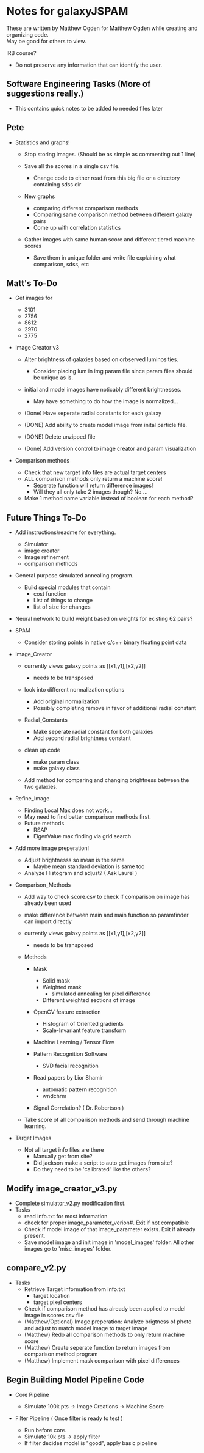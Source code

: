 # Notes for galaxyJSPAM
These are written by Matthew Ogden for Matthew Ogden while creating and organizing code.  
May be good for others to view.

IRB course? 
- Do not preserve any information that can identify the user.


## Software Engineering Tasks (More of suggestions really.)
- This contains quick notes to be added to needed files later



## Pete
- Statistics and graphs!
  - Stop storing images.  (Should be as simple as commenting out 1 line)
  - Save all the scores in a single csv file.
	- Change code to either read from this big file or a directory containing sdss dir

  - New graphs
	- comparing different comparison methods
	- Comparing same comparison method between different galaxy pairs
	- Come up with correlation statistics

  - Gather images with same human score and different tiered machine scores
	- Save them in unique folder and write file explaining what comparison, sdss, etc


## Matt's To-Do

- Get images for 
  - 3101
  - 2756
  - 8612
  - 2970
  - 2775


- Image Creator v3

  - Alter brightness of galaxies based on orbserved luminosities.
	- Consider placing lum in img param file since param files should be unique as is.

  - initial and model images have noticably different brightnesses.  
	- May have something to do how the image is normalized...

  - (Done) Have seperate radial constants for each galaxy 
  - (DONE) Add ability to create model image from inital particle file.
  - (DONE) Delete unzipped file
  - (Done) Add version control to image creator and param visualization

- Comparison methods
  - Check that new target info files are actual target centers
  - ALL comparison methods only return a machine score!
	- Seperate function will return difference images!
	- Will they all only take 2 images though?  No.... 
  - Make 1 method name variable instead of boolean for each method?


## Future Things To-Do

- Add instructions/readme for everything.
  - Simulator
  - image creator
  - Image refinement
  - comparison methods

- General purpose simulated annealing program.
  - Build special modules that contain
	- cost function
	- List of things to change
	- list of size for changes

- Neural network to build weight based on weights for existing 62 pairs? 

- SPAM
  - Consider storing points in native c/c++ binary floating point data

- Image_Creator
  - currently views galaxy points as [[x1,y1],[x2,y2]]
	- needs to be transposed

  - look into different normalization options
	- Add original normalization 
	- Possibly completing remove in favor of additional radial constant

  - Radial_Constants
	- Make seperate radial constant for both galaxies
	- Add second radial brightness constant

  - clean up code
	- make param class
	- make galaxy class

  - Add method for comparing and changing brightness between the two galaxies.


- Refine_Image
  - Finding Local Max does not work...  
  - May need to find better comparison methods first.
  - Future methods
	- RSAP
	- EigenValue max finding via grid search
 
- Add more image preperation!
  - Adjust brightnesss so mean is the same
	- Maybe mean standard deviation is same too
  - Analyze Histogram and adjust? ( Ask Laurel )

- Comparison_Methods

  - Add way to check score.csv to check if comparison on image has already been used
  - make difference between main and main function so paramfinder can import directly

  - currently views galaxy points as [[x1,y1],[x2,y2]]
	- needs to be transposed

  - Methods
	- Mask
	  - Solid mask
	  - Weighted mask
		- simulated annealing for pixel difference
	  - Different weighted sections of image 
	- OpenCV feature extraction
	  - Histogram of Oriented gradients
	  - Scale-Invariant feature transform
	- Machine Learning / Tensor Flow
	- Pattern Recognition Software
	  - SVD facial recognition
	- Read papers by Lior Shamir
	  - automatic pattern recognition
	  - wndchrm 

	- Signal Correlation? ( Dr. Robertson ) 

  - Take score of all comparison methods and send through machine learning.

- Target Images
  - Not all target info files are there
	- Manually get from site?
	- Did jackson make a script to auto get images from site?
	- Do they need to be 'calibrated' like the others?



## Modify image_creator_v3.py
- Complete simulator_v2.py modification first.
- Tasks
  - read info.txt for most information
  - check for proper image_parameter_verion#. Exit if not compatible
  - Check if model image of that image_parameter exists.  Exit if already present.
  - Save model image and init image in 'model_images' folder.  All other images go to 'misc_images' folder.


## compare_v2.py
- Tasks
  - Retrieve Target information from info.txt
	- target location
	- target pixel centers
  - Check if comparison method has already been applied to model image in scores.csv file
  - (Matthew/Optional) Image preperation: Analyze brigtness of photo and adjust to match model image to target image
  - (Matthew) Redo all comparison methods to only return machine score
  - (Matthew) Create seperate function to return images from comparison method program 
  - (Matthew) Implement mask comparison with pixel differences


## Begin Building Model Pipeline Code
- Core Pipeline
  - Simulate 100k pts -> Image Creations -> Machine Score

- Filter Pipeline ( Once filter is ready to test )
  - Run before core.
  - Simulate 10k pts -> apply filter
  - If filter decides model is "good", apply basic pipeline

